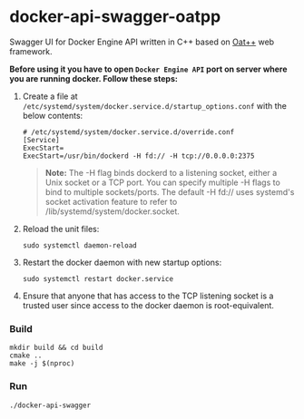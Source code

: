 # docker-api-swagger-oatpp
Swagger UI for Docker Engine API written in C++ based on [Oat++](https://oatpp.io/) web framework.

**Before using it you have to open `Docker Engine API` port on server where you are running docker. Follow these steps:**

1. Create a file at `/etc/systemd/system/docker.service.d/startup_options.conf` with the below contents:
    ```
    # /etc/systemd/system/docker.service.d/override.conf
    [Service]
    ExecStart=
    ExecStart=/usr/bin/dockerd -H fd:// -H tcp://0.0.0.0:2375
    ```
    >**Note:** The -H flag binds dockerd to a listening socket, either a Unix socket or a TCP port. You can specify multiple -H flags to bind to multiple sockets/ports. The default -H fd:// uses systemd's socket activation feature to refer to /lib/systemd/system/docker.socket.
1. Reload the unit files:
    ```shell script
    sudo systemctl daemon-reload
    ```
1. Restart the docker daemon with new startup options:
    ```shell script
    sudo systemctl restart docker.service
    ```
1. Ensure that anyone that has access to the TCP listening socket is a trusted user since access to the docker daemon is root-equivalent.

### Build
```shell script
mkdir build && cd build
cmake ..
make -j $(nproc)
```
### Run
```shell script
./docker-api-swagger
```
